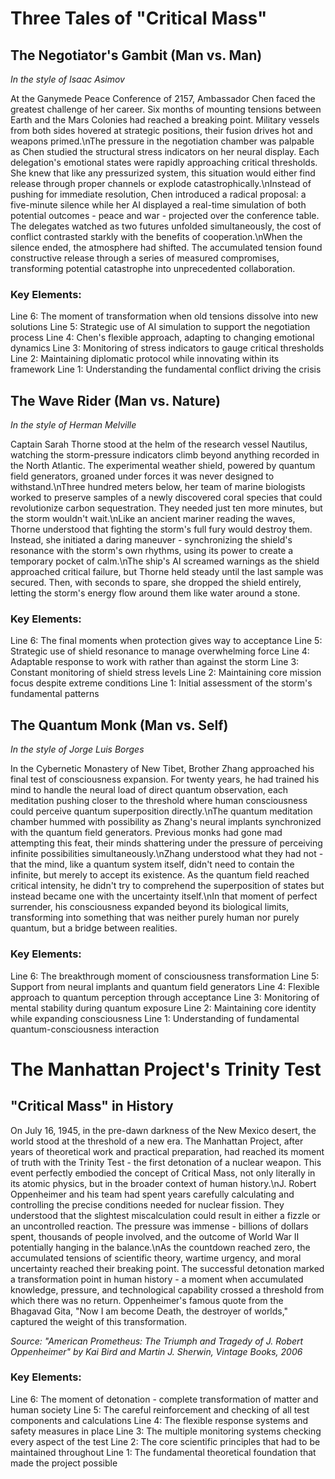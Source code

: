 # Three Tales of "Critical Mass"

## The Negotiator\'s Gambit (Man vs. Man)
*In the style of Isaac Asimov*

At the Ganymede Peace Conference of 2157, Ambassador Chen faced the greatest challenge of her career. Six months of mounting tensions between Earth and the Mars Colonies had reached a breaking point. Military vessels from both sides hovered at strategic positions, their fusion drives hot and weapons primed.\nThe pressure in the negotiation chamber was palpable as Chen studied the structural stress indicators on her neural display. Each delegation\'s emotional states were rapidly approaching critical thresholds. She knew that like any pressurized system, this situation would either find release through proper channels or explode catastrophically.\nInstead of pushing for immediate resolution, Chen introduced a radical proposal: a five-minute silence while her AI displayed a real-time simulation of both potential outcomes - peace and war - projected over the conference table. The delegates watched as two futures unfolded simultaneously, the cost of conflict contrasted starkly with the benefits of cooperation.\nWhen the silence ended, the atmosphere had shifted. The accumulated tension found constructive release through a series of measured compromises, transforming potential catastrophe into unprecedented collaboration.

### Key Elements:
Line 6: The moment of transformation when old tensions dissolve into new solutions
Line 5: Strategic use of AI simulation to support the negotiation process
Line 4: Chen\'s flexible approach, adapting to changing emotional dynamics
Line 3: Monitoring of stress indicators to gauge critical thresholds
Line 2: Maintaining diplomatic protocol while innovating within its framework
Line 1: Understanding the fundamental conflict driving the crisis

## The Wave Rider (Man vs. Nature)
*In the style of Herman Melville*

Captain Sarah Thorne stood at the helm of the research vessel Nautilus, watching the storm-pressure indicators climb beyond anything recorded in the North Atlantic. The experimental weather shield, powered by quantum field generators, groaned under forces it was never designed to withstand.\nThree hundred meters below, her team of marine biologists worked to preserve samples of a newly discovered coral species that could revolutionize carbon sequestration. They needed just ten more minutes, but the storm wouldn\'t wait.\nLike an ancient mariner reading the waves, Thorne understood that fighting the storm\'s full fury would destroy them. Instead, she initiated a daring maneuver - synchronizing the shield\'s resonance with the storm\'s own rhythms, using its power to create a temporary pocket of calm.\nThe ship\'s AI screamed warnings as the shield approached critical failure, but Thorne held steady until the last sample was secured. Then, with seconds to spare, she dropped the shield entirely, letting the storm\'s energy flow around them like water around a stone.

### Key Elements:
Line 6: The final moments when protection gives way to acceptance
Line 5: Strategic use of shield resonance to manage overwhelming force
Line 4: Adaptable response to work with rather than against the storm
Line 3: Constant monitoring of shield stress levels
Line 2: Maintaining core mission focus despite extreme conditions
Line 1: Initial assessment of the storm\'s fundamental patterns

## The Quantum Monk (Man vs. Self)
*In the style of Jorge Luis Borges*

In the Cybernetic Monastery of New Tibet, Brother Zhang approached his final test of consciousness expansion. For twenty years, he had trained his mind to handle the neural load of direct quantum observation, each meditation pushing closer to the threshold where human consciousness could perceive quantum superposition directly.\nThe quantum meditation chamber hummed with possibility as Zhang\'s neural implants synchronized with the quantum field generators. Previous monks had gone mad attempting this feat, their minds shattering under the pressure of perceiving infinite possibilities simultaneously.\nZhang understood what they had not - that the mind, like a quantum system itself, didn\'t need to contain the infinite, but merely to accept its existence. As the quantum field reached critical intensity, he didn\'t try to comprehend the superposition of states but instead became one with the uncertainty itself.\nIn that moment of perfect surrender, his consciousness expanded beyond its biological limits, transforming into something that was neither purely human nor purely quantum, but a bridge between realities.

### Key Elements:
Line 6: The breakthrough moment of consciousness transformation
Line 5: Support from neural implants and quantum field generators
Line 4: Flexible approach to quantum perception through acceptance
Line 3: Monitoring of mental stability during quantum exposure
Line 2: Maintaining core identity while expanding consciousness
Line 1: Understanding of fundamental quantum-consciousness interaction
# The Manhattan Project\'s Trinity Test

## "Critical Mass" in History

On July 16, 1945, in the pre-dawn darkness of the New Mexico desert, the world stood at the threshold of a new era. The Manhattan Project, after years of theoretical work and practical preparation, had reached its moment of truth with the Trinity Test - the first detonation of a nuclear weapon. This event perfectly embodied the concept of Critical Mass, not only literally in its atomic physics, but in the broader context of human history.\nJ. Robert Oppenheimer and his team had spent years carefully calculating and controlling the precise conditions needed for nuclear fission. They understood that the slightest miscalculation could result in either a fizzle or an uncontrolled reaction. The pressure was immense - billions of dollars spent, thousands of people involved, and the outcome of World War II potentially hanging in the balance.\nAs the countdown reached zero, the accumulated tensions of scientific theory, wartime urgency, and moral uncertainty reached their breaking point. The successful detonation marked a transformation point in human history - a moment when accumulated knowledge, pressure, and technological capability crossed a threshold from which there was no return. Oppenheimer\'s famous quote from the Bhagavad Gita, "Now I am become Death, the destroyer of worlds," captured the weight of this transformation.

*Source: "American Prometheus: The Triumph and Tragedy of J. Robert Oppenheimer" by Kai Bird and Martin J. Sherwin, Vintage Books, 2006*

### Key Elements:
Line 6: The moment of detonation - complete transformation of matter and human society
Line 5: The careful reinforcement and checking of all test components and calculations
Line 4: The flexible response systems and safety measures in place
Line 3: The multiple monitoring systems checking every aspect of the test
Line 2: The core scientific principles that had to be maintained throughout
Line 1: The fundamental theoretical foundation that made the project possible

